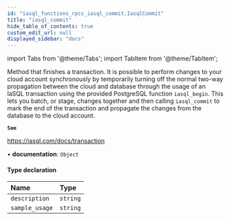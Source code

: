 ```yaml
---
id: "iasql_functions_rpcs_iasql_commit.IasqlCommit"
title: "iasql_commit"
hide_table_of_contents: true
custom_edit_url: null
displayed_sidebar: "docs"
---
```


import Tabs from '@theme/Tabs';
import TabItem from '@theme/TabItem';

Method that finishes a transaction. It is possible to perform changes to your cloud account synchronously by
temporarily turning off the normal two-way propagation between the cloud and database through the usage of an IaSQL
transaction using the provided PostgreSQL function `iasql_begin`. This lets you batch, or stage, changes together and
then calling `iasql_commit` to mark the end of the transaction and propagate the changes from the database to the cloud account.

**`See`**

https://iasql.com/docs/transaction

• **documentation**: `Object`

#### Type declaration

| Name | Type |
| :------ | :------ |
| `description` | `string` |
| `sample_usage` | `string` |
